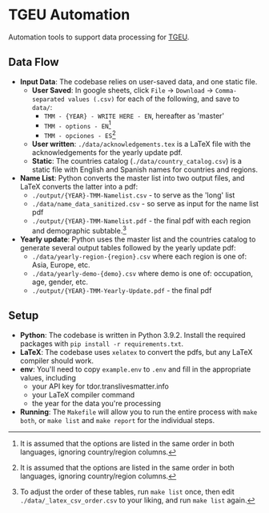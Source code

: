 # TGEU Automation

Automation tools to support data processing for [TGEU](tgeu.org).

## Data Flow

- **Input Data**: The codebase relies on user-saved data, and one static file.
  - **User Saved**: In google sheets, click `File` -> `Download` ->
    `Comma-separated values (.csv)` for each of the following, and save to
    `data/`:
    - `TMM - {YEAR} - WRITE HERE - EN`, hereafter as 'master'
    - `TMM - options - EN`[^1]
    - `TMM - opciones - ES`[^1]
  - **User written**: `./data/acknowledgements.tex` is a LaTeX file with the
    acknowledgements for the yearly update pdf.
  - **Static**: The countries catalog (`./data/country_catalog.csv`) is a
        static file with English and Spanish names for countries and regions.
- **Name List**: Python converts the master list into two output files, and
    LaTeX converts the latter into a pdf:
  - `./output/{YEAR}-TMM-Namelist.csv` - to serve as the 'long' list
  - `./data/name_data_sanitized.csv` - so serve as input for the name list pdf
  - `./output/{YEAR}-TMM-Namelist.pdf` - the final pdf with each region
    and demographic subtable.[^2]
- **Yearly update**: Python uses the master list and the countries catalog to
    generate several output tables followed by the yearly update pdf:
  - `./data/yearly-region-{region}.csv` where each region is one of: Asia,
    Europe, etc.
  - `./data/yearly-demo-{demo}.csv` where demo is one of: occupation, age,
    gender, etc.
  - `./output/{YEAR}-TMM-Yearly-Update.pdf` - the final pdf

[^1]: It is assumed that the options are listed in the same order in both
    languages, ignoring country/region columns.
[^2]: To adjust the order of these tables, run `make list` once, then edit
    `./data/_latex_csv_order.csv` to your liking, and run `make list` again.

## Setup

- **Python**: The codebase is written in Python 3.9.2. Install the required
    packages with `pip install -r requirements.txt`.
- **LaTeX**: The codebase uses `xelatex` to convert the pdfs, but any LaTeX
  compiler should work.
- **env**: You'll need to copy `example.env` to `.env` and fill in the
    appropriate values, including
  - your API key for tdor.translivesmatter.info
  - your LaTeX compiler command
  - the year for the data you're processing
- **Running**: The `Makefile` will allow you to run the entire process with
    `make both`, or `make list` and `make report` for the individual steps.
